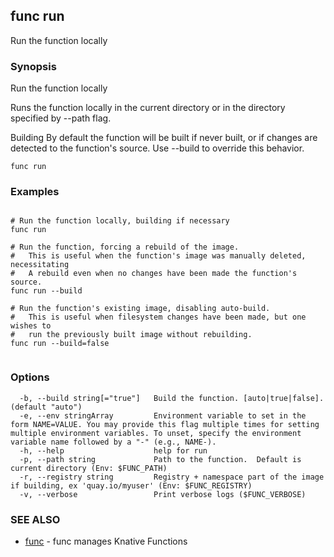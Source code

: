 ## func run

Run the function locally

### Synopsis

Run the function locally

Runs the function locally in the current directory or in the directory
specified by --path flag.

Building
By default the function will be built if never built, or if changes are detected
to the function's source.  Use --build to override this behavior.



```
func run
```

### Examples

```

# Run the function locally, building if necessary
func run

# Run the function, forcing a rebuild of the image.
#   This is useful when the function's image was manually deleted, necessitating
#   A rebuild even when no changes have been made the function's source.
func run --build

# Run the function's existing image, disabling auto-build.
#   This is useful when filesystem changes have been made, but one wishes to
#   run the previously built image without rebuilding.
func run --build=false


```

### Options

```
  -b, --build string[="true"]   Build the function. [auto|true|false]. (default "auto")
  -e, --env stringArray         Environment variable to set in the form NAME=VALUE. You may provide this flag multiple times for setting multiple environment variables. To unset, specify the environment variable name followed by a "-" (e.g., NAME-).
  -h, --help                    help for run
  -p, --path string             Path to the function.  Default is current directory (Env: $FUNC_PATH)
  -r, --registry string         Registry + namespace part of the image if building, ex 'quay.io/myuser' (Env: $FUNC_REGISTRY)
  -v, --verbose                 Print verbose logs ($FUNC_VERBOSE)
```

### SEE ALSO

* [func](func.md)	 - func manages Knative Functions

